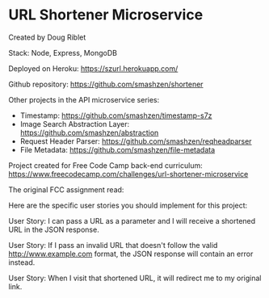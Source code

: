 # URL Shortener Microservice

Created by Doug Riblet

Stack: Node, Express, MongoDB

Deployed on Heroku: <https://szurl.herokuapp.com/>

Github repository: <https://github.com/smashzen/shortener>

Other projects in the API microservice series: 
* Timestamp: <https://github.com/smashzen/timestamp-s7z>  
* Image Search Abstraction Layer: <https://github.com/smashzen/abstraction>  
* Request Header Parser: <https://github.com/smashzen/reqheadparser>  
* File Metadata: <https://github.com/smashzen/file-metadata>  

Project created for Free Code Camp back-end curriculum: <https://www.freecodecamp.com/challenges/url-shortener-microservice>

The original FCC assignment read:

Here are the specific user stories you should implement for this project:

User Story: I can pass a URL as a parameter and I will receive a shortened URL in the JSON response.

User Story: If I pass an invalid URL that doesn't follow the valid http://www.example.com format, the JSON response will contain an error instead.

User Story: When I visit that shortened URL, it will redirect me to my original link.
